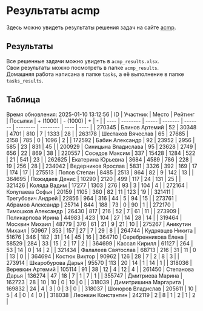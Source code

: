 # Результаты acmp
Здесь можно увидеть результаты решения задач на сайте [acmp](https://acmp.ru). 

## Результаты
Все решенные задачи можно увидеть в `acmp_results.xlsx`.   
Свои результаты можно посмотреть в папке `acmp_results`.  
Домашняя работа написана в папке `tasks`, а её выполнение в папке `tasks_results`.

## Таблица
Время обновления: 2025-01-10 13:12:56
| ID   | Участник | Место | Рейтинг | Посылки | + (1000) | - (1000) | +    | -    |
| ---- | -------- | ----- | ------- | ------- | -------- | -------- | ---- | ---- |
| 270345 | Блинов Артемий | 52 | 30348 | 4701 | 810 | 7 | 1333 | 28 |
| 263178 | Шестаков Вячеслав | 65 | 27685 | 2158 | 785 | 0 | 1096 | 2 |
| 172592 | Бабин Александр | 92 | 23952 | 2956 | 585 | 23 | 831 | 45 |
| 200929 | Синицына Владислава | 95 | 23628 | 2749 | 656 | 22 | 869 | 38 |
| 220557 | Соседов Максим | 337 | 15428 | 1284 | 522 | 21 | 541 | 23 |
| 262625 | Екатерина Юрьевна | 3684 | 4589 | 786 | 228 | 19 | 256 | 28 |
| 234042 | Ведерников Ярослав | 5831 | 3326 | 392 | 169 | 17 | 174 | 17 |
| 275513 | Попов Степан | 8485 | 2513 | 864 | 82 | 9 | 142 | 13 |
| 364695 | Пожидаев Денис | 10290 | 2120 | 499 | 117 | 24 | 131 | 25 |
| 321426 | Коляда Вадим | 17277 | 1303 | 276 | 93 | 3 | 104 | 4 |
| 272164 | Колупаева Софья | 20159 | 1105 | 360 | 82 | 11 | 123 | 19 |
| 321411 | Трегубович Андрей | 22856 | 964 | 316 | 44 | 5 | 94 | 15 |
| 273761 | Абрамов Александр | 25714 | 844 | 188 | 73 | 0 | 90 | 1 |
| 272170 | Тимошков Александр | 26430 | 817 | 216 | 52 | 7 | 61 | 11 |
| 273909 | Поликарпова Ирина | 44983 | 423 | 104 | 27 | 14 | 28 | 14 |
| 319464 | Москвин Михаил | 48779 | 376 | 61 | 21 | 9 | 21 | 10 |
| 275267 | Аникутин Михаил | 50967 | 353 | 157 | 27 | 7 | 29 | 8 |
| 264744 | Кудрявцев Никита | 51676 | 346 | 182 | 31 | 14 | 45 | 16 |
| 364710 | Серебренникова Елена | 58529 | 284 | 33 | 15 | 2 | 17 | 2 |
| 364699 | Кассал Кирилл | 61127 | 264 | 53 | 14 | 0 | 14 | 2 |
| 321434 | Фалалеев Святослав | 68713 | 216 | 31 | 11 | 0 | 13 | 0 |
| 364694 | Костюк Виктор | 90962 | 126 | 28 | 7 | 2 | 8 | 3 |
| 273914 | Шкаробурова Дарья | 95570 | 113 | 20 | 14 | 1 | 14 | 1 |
| 318036 | Веревкин Артемий | 105114 | 91 | 38 | 12 | 4 | 12 | 4 |
| 261450 | Степанова Дарья | 136274 | 47 | 18 | 7 | 1 | 7 | 1 |
| 355747 | Дмитриева Марина | 162723 | 28 | 10 | 10 | 0 | 10 | 0 |
| 318039 | Димитришина Маргарита | 169832 | 24 | 4 | 3 | 0 | 3 | 0 |
| 318037 | Шоноров Владислав | 205611 | 10 | 5 | 4 | 0 | 4 | 0 |
| 318038 | Леонкин Константин | 242119 | 2 | 8 | 1 | 2 | 1 | 2 |
